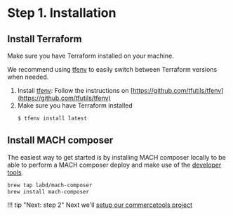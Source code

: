 # Step 1. Installation

## Install Terraform

Make sure you have Terraform installed on your machine.

We recommend using [tfenv](https://github.com/tfutils/tfenv) to easily switch
between Terraform versions when needed.

1. Install [tfenv](https://github.com/tfutils/tfenv): Follow the instructions on [https://github.com/tfutils/tfenv](https://github.com/tfutils/tfenv)
2. Make sure you have Terraform installed
   ```bash
   $ tfenv install latest
   ```

## Install MACH composer
The easiest way to get started is by installing MACH composer locally to be able
to perform a MACH composer deploy and make use of the
[developer tools](../topics/development/workflow.md).

```bash
brew tap labd/mach-composer
brew install mach-composer
```

!!! tip "Next: step 2"
    Next we'll [setup our commercetools project](./step-2-setup-ct.md)
